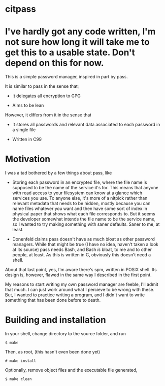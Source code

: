 # citpass

# I've hardly got any code written, I'm not sure how long it will take me to get this to a usable state. Don't depend on this for now. 

This is a simple password manager, inspired in part by pass.

It is similar to pass in the sense that;

- It delegates all encryption to GPG

- Aims to be lean

However, it differs from it in the sense that

- It stores all passwords and relevant data associated to each password in a single file

- Written in C99

# Motivation

I was a tad bothered by a few things about pass, like

- Storing each password in an encrypted file, where the file name is supposed to be the name
of the service it's for. This means that anyone with read access to your filesystem can know at a
glance which services you use. To anyone else, it's more of a nitpick rather than relevant metadata
that needs to be hidden, mostly because you can name files whatever you want and then have some sort
of index in physical paper that shows what each file corresponds to. But it seems the developer
somewhat intends the file name to be the service name, so I wanted to try making something with
saner defaults. Saner to me, at least.

- Donenfeld claims pass doesn't have as much bloat as other password managers. While that might be true
(I have no idea, haven't taken a look at its source) pass needs Bash, and Bash *is* bloat, to me and
to other people, at least. As this is written in C, obviously this doesn't need a shell.

About that last point, yes, I'm aware there's spm, written in POSIX shell. Its design is, however,
flawed in the same way I described in the first point.

My reasons to start writing my own password manager are feeble, I'll admit that much. I can just work
around what I percieve to be wrong with these. But, I wanted to practice writing a program,
and I didn't want to write something that has been done before to death.

# Building and installation

In your shell, change directory to the source folder, and run

```
$ make
```

Then, as root, (this hasn't even been done yet)

```
# make install
```

Optionally, remove object files and the executable file generated,

```
$ make clean
```

